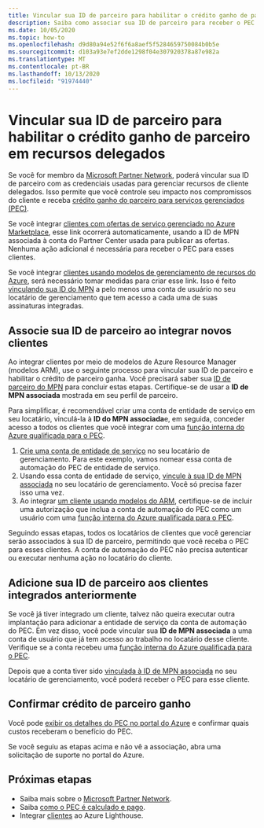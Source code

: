```yaml
---
title: Vincular sua ID de parceiro para habilitar o crédito ganho de parceiro em recursos delegados
description: Saiba como associar sua ID de parceiro para receber o PEC (crédito ganho) do parceiro nos recursos do cliente que você gerencia por meio do Azure Lighthouse.
ms.date: 10/05/2020
ms.topic: how-to
ms.openlocfilehash: d9d80a94e52f6f6a8aef5f5284659750084b0b5e
ms.sourcegitcommit: d103a93e7ef2dde1298f04e307920378a87e982a
ms.translationtype: MT
ms.contentlocale: pt-BR
ms.lasthandoff: 10/13/2020
ms.locfileid: "91974440"
---
```

# <a name="link-your-partner-id-to-enable-partner-earned-credit-on-delegated-resources"></a>Vincular sua ID de parceiro para habilitar o crédito ganho de parceiro em recursos delegados

Se você for membro da [Microsoft Partner Network](https://partner.microsoft.com/), poderá vincular sua ID de parceiro com as credenciais usadas para gerenciar recursos de cliente delegados. Isso permite que você controle seu impacto nos compromissos do cliente e receba [crédito ganho do parceiro para serviços gerenciados (PEC)](/partner-center/partner-earned-credit).

Se você integrar [clientes com ofertas de serviço gerenciado no Azure Marketplace](publish-managed-services-offers.md), esse link ocorrerá automaticamente, usando a ID de MPN associada à conta do Partner Center usada para publicar as ofertas. Nenhuma ação adicional é necessária para receber o PEC para esses clientes.

Se você integrar [clientes usando modelos de gerenciamento de recursos do Azure](onboard-customer.md), será necessário tomar medidas para criar esse link. Isso é feito [vinculando sua ID do MPN](../../cost-management-billing/manage/link-partner-id.md) a pelo menos uma conta de usuário no seu locatário de gerenciamento que tem acesso a cada uma de suas assinaturas integradas.

## <a name="associate-your-partner-id-when-you-onboard-new-customers"></a>Associe sua ID de parceiro ao integrar novos clientes

Ao integrar clientes por meio de modelos de Azure Resource Manager (modelos ARM), use o seguinte processo para vincular sua ID de parceiro e habilitar o crédito de parceiro ganha. Você precisará saber sua [ID de parceiro do MPN](/partner-center/partner-center-account-setup#locate-your-mpn-id) para concluir estas etapas. Certifique-se de usar a **ID de MPN associada** mostrada em seu perfil de parceiro.

Para simplificar, é recomendável criar uma conta de entidade de serviço em seu locatário, vinculá-la à **ID do MPN associada**e, em seguida, conceder acesso a todos os clientes que você integrar com uma [função interna do Azure qualificada para o PEC](/partner-center/azure-roles-perms-pec).

1. [Crie uma conta de entidade de serviço](../../active-directory/develop/howto-authenticate-service-principal-powershell.md) no seu locatário de gerenciamento. Para este exemplo, vamos nomear essa conta de automação do PEC de entidade de serviço.
1. Usando essa conta de entidade de serviço, [vincule à sua ID de MPN associada](../../cost-management-billing/manage/link-partner-id.md#link-to-a-partner-id) no seu locatário de gerenciamento. Você só precisa fazer isso uma vez.
1. Ao integrar [um cliente usando modelos do ARM](onboard-customer.md), certifique-se de incluir uma autorização que inclua a conta de automação do PEC como um usuário com uma [função interna do Azure qualificada para o PEC](/partner-center/azure-roles-perms-pec).

Seguindo essas etapas, todos os locatários de clientes que você gerenciar serão associados à sua ID de parceiro, permitindo que você receba o PEC para esses clientes. A conta de automação do PEC não precisa autenticar ou executar nenhuma ação no locatário do cliente.

## <a name="add-your-partner-id-to-previously-onboarded-customers"></a>Adicione sua ID de parceiro aos clientes integrados anteriormente

Se você já tiver integrado um cliente, talvez não queira executar outra implantação para adicionar a entidade de serviço da conta de automação do PEC. Em vez disso, você pode vincular sua **ID de MPN associada** a uma conta de usuário que já tem acesso ao trabalho no locatário desse cliente. Verifique se a conta recebeu uma [função interna do Azure qualificada para o PEC](/partner-center/azure-roles-perms-pec).

Depois que a conta tiver sido [vinculada à ID de MPN associada](../../cost-management-billing/manage/link-partner-id.md#link-to-a-partner-id) no seu locatário de gerenciamento, você poderá receber o PEC para esse cliente.

## <a name="confirm-partner-earned-credit"></a>Confirmar crédito de parceiro ganho

Você pode [exibir os detalhes do PEC no portal do Azure](/partner-center/partner-earned-credit-explanation#azure-cost-management) e confirmar quais custos receberam o benefício do PEC.

Se você seguiu as etapas acima e não vê a associação, abra uma solicitação de suporte no portal do Azure.

## <a name="next-steps"></a>Próximas etapas

- Saiba mais sobre o [Microsoft Partner Network](/partner-center/mpn-overview).
- Saiba [como o PEC é calculado e pago](/partner-center/partner-earned-credit-explanation).
- Integrar [clientes](onboard-customer.md) ao Azure Lighthouse.